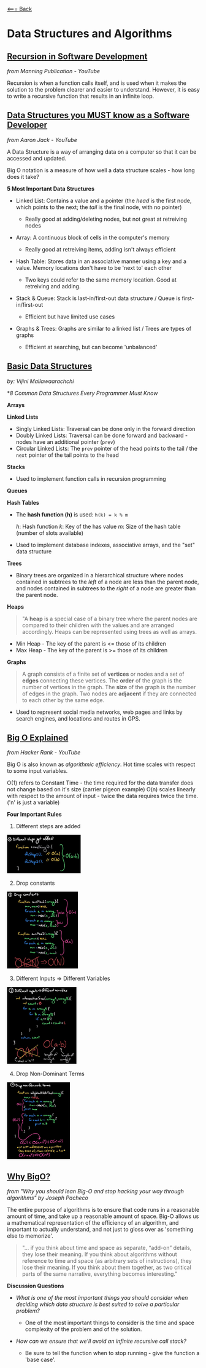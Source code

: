 [<=== Back](/README.md)

# Data Structures and Algorithms

## [Recursion in Software Development](https://www.youtube.com/watch?v=vPEJSJMg4jY)
*from Manning Publication - YouTube*

Recursion is when a function calls itself, and is used when it makes the solution to the problem clearer and easier to understand. However, it is easy to write a recursive function that results in an infinite loop.

## [Data Structures you MUST know as a Software Developer](https://www.youtube.com/watch?v=sVxBVvlnJsM)
*from Aaron Jack - YouTube*

A Data Structure is a way of arranging data on a computer so that it can be accessed and updated.

Big O notation is a measure of how well a data structure scales - how long does it take?

**5 Most Important Data Structures**

- Linked List: Contains a value and a pointer (the *head* is the first node, which points to the next; the *tail* is the final node, with no pointer)
  - Really good at adding/deleting nodes, but not great at retreiving nodes

- Array: A continuous block of cells in the computer's memory
  - Really good at retreiving items, adding isn't always efficient

- Hash Table: Stores data in an associative manner using a key and a value. Memory locations don't have to be 'next to' each other
  - Two keys could refer to the same memory location. Good at retreiving and adding.

- Stack & Queue: Stack is last-in/first-out data structure / Queue is first-in/first-out
  - Efficient but have limited use cases

- Graphs & Trees: Graphs are similar to a linked list / Trees are types of graphs
  - Efficient at searching, but can become 'unbalanced'

## [Basic Data Structures](https://towardsdatascience.com/8-common-data-structures-every-programmer-must-know-171acf6a1a42) 
*by: Vijini Mallawaarachchi*

**8 Common Data Structures Every Programmer Must Know*

**Arrays**

**Linked Lists**
- Singly Linked Lists: Traversal can be done only in the forward direction
- Doubly Linked Lists: Traversal can be done forward and backward - nodes have an additional pointer (`prev`)
- Circular Linked Lists: The `prev` pointer of the head points to the tail / the `next` pointer of the tail points to the head

**Stacks**
- Used to implement function calls in recursion programming

**Queues**

**Hash Tables**
- The **hash function (h)** is used:
  `h(k) = k % m`

  *h*: Hash function
  *k*: Key of the has value
  *m*: Size of the hash table (number of slots available)

- Used to implement database indexes, associative arrays, and the "set" data structure

**Trees**
- Binary trees are organized in a hierarchical structure where nodes contained in subtrees to the *left* of a node are less than the parent node, and nodes contained in subtrees to the *right* of a node are greater than the parent node.

**Heaps**
> "A **heap** is a special case of a binary tree where the parent nodes are compared to their children with the values and are arranged accordingly. Heaps can be represented using trees as well as arrays.

- Min Heap - The key of the parent is <= those of its children
- Max Heap - The key of the parent is >= those of its children

**Graphs**
> A graph consists of a finite set of **vertices** or nodes and a set of **edges** connecting these vertices. The **order** of the graph is the number of vertices in the graph. The **size** of the graph is the number of edges in the graph. Two nodes are **adjacent** if they are connected to each other by the same edge.

- Used to represent social media networks, web pages and links by search engines, and locations and routes in GPS.

## [Big O Explained](https://www.youtube.com/watch?v=v4cd1O4zkGw)
*from Hacker Rank - YouTube*

Big O is also known as *algorithmic efficiency*. Hot time scales with respect to some input variables.

O(1) refers to Constant Time - the time required for the data transfer does not change based on it's size (carrier pigeon example)
O(n) scales linearly with respect to the amount of input - twice the data requires twice the time. ('n' is just a variable)

**Four Important Rules**
1. Different steps are added 
  <img src="img/diff_steps.jpg" alt="different steps" height="100"/>

2. Drop constants
  <img src="img/drop_constants.jpg" alt="drop constants" height="200"/>

3. Different Inputs => Different Variables
  <img src="img/diff_inputs.jpg" alt="different inputs" height="200"/>

4. Drop Non-Dominant Terms
  <img src="img/non_dom.jpg" alt="non dominant" height="200"/>

## [Why BigO?](https://triplebyte.com/blog/why-you-should-learn-big-o-and-stop-hacking-your-way-through-algorithms)
*from "Why you should lean Big-O and stop hacking your way through algorithms" by Joseph Pacheco*

The entire purpose of algorithms is to ensure that code runs in a reasonable amount of time, and take up a reasonable amount of space. Big-O allows us a mathematical representation of the efficiency of an algorithm, and important to actually understand, and not just to gloss over as 'something else to memorize'. 

> "... if you think about time and space as separate, “add-on” details, they lose their meaning. If you think about algorithms without reference to time and space (as arbitrary sets of instructions), they lose their meaning. If you think about them together, as two critical parts of the same narrative, everything becomes interesting."

**Discussion Questions**

- *What is one of the most important things you should consider when deciding which data structure is best suited to solve a particular problem?*
  - One of the most important things to consider is the time and space complexity of the problem and of the solution.

- *How can we ensure that we'll avoid an infinite recursive call stack?*
  - Be sure to tell the function when to stop running - give the function a 'base case'.
